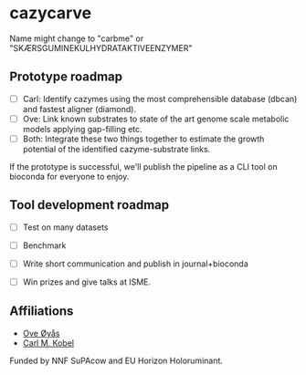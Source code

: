 # cazycarve

Name might change to "carbme" or "SKÆRSGUMINEKULHYDRATAKTIVEENZYMER"


## Prototype roadmap

  - [ ] Carl: Identify cazymes using the most comprehensible database (dbcan) and fastest aligner (diamond).
  - [ ] Ove: Link known substrates to state of the art genome scale metabolic models applying gap-filling etc.
  - [ ] Both: Integrate these two things together to estimate the growth potential of the identified cazyme-substrate links.

If the prototype is successful, we'll publish the pipeline as a CLI tool on bioconda for everyone to enjoy.

## Tool development roadmap
  - [ ] Test on many datasets
  - [ ] Benchmark
  - [ ] Write short communication and publish in journal+bioconda
  - [ ] Win prizes and give talks at ISME.


## Affiliations
  - [Ove Øyås](https://github.com/oveoyas)
  - [Carl M. Kobel](https://github.com/cmkobel/)

Funded by NNF SuPAcow and EU Horizon Holoruminant.
